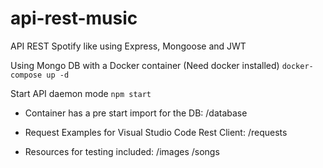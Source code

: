 # api-rest-music
API REST Spotify like using Express, Mongoose and JWT

Using Mongo DB with a Docker container (Need docker installed)
`docker-compose up -d`

Start API daemon mode
`npm start`

- Container has a pre start import for the DB: /database

- Request Examples for Visual Studio Code Rest Client: /requests

- Resources for testing included: /images /songs